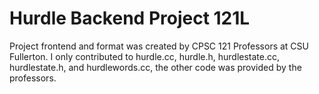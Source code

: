 # Hurdle Backend Project 121L
Project frontend and format was created by CPSC 121 Professors at CSU Fullerton.
I only contributed to hurdle.cc, hurdle.h, hurdlestate.cc, hurdlestate.h, and hurdlewords.cc, the other code was provided by the professors. 
